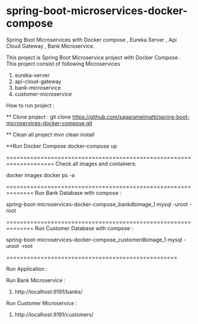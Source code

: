 # spring-boot-microservices-docker-compose
Spring Boot Microservices with Docker compose , Eureka Server , Api Cloud Gateway , Bank Microservice.

This project is Spring Boot Microservice project with Docker Compose .
This project consist of following Microservices
1) eureka-server
2) api-cloud-gateway
3) bank-microservice
4) customer-microservice

How to run project :

** Clone project :
git clone https://github.com/sagaramelmatti/spring-boot-microservices-docker-compose.git

** Clean all project 
mvn clean install

**Run Docker Compose 
docker-compose up

====================================================================
Check all images and containers:

docker images
docker ps -a

==============================================================
Run Bank Database with compose :

spring-boot-microservices-docker-compose_bankdbimage_1
mysql -uroot -root

==============================================================
Run Customer Database with compose :

spring-boot-microservices-docker-compose_customerdbimage_1
mysql -uroot -root

==================================================

Run Application :

Run Bank Microservice :

1)  http://localhost:9191/banks/


Run Customer Microservice :

1)  http://localhost:9191/customers/



